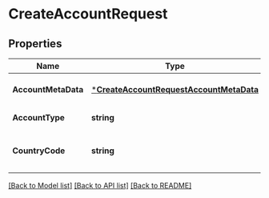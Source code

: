 # CreateAccountRequest

## Properties
Name | Type | Description | Notes
------------ | ------------- | ------------- | -------------
**AccountMetaData** | [***CreateAccountRequestAccountMetaData**](CreateAccountRequest_accountMetaData.md) |  | [optional] [default to null]
**AccountType** | **string** | Type of test account. | [default to null]
**CountryCode** | **string** | Country code of the test  account. | [default to null]

[[Back to Model list]](../README.md#documentation-for-models) [[Back to API list]](../README.md#documentation-for-api-endpoints) [[Back to README]](../README.md)

